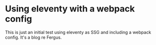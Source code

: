 # Using eleventy with a webpack config

This is just an initial test using eleventy as SSG and including a webpack config. It's a blog re Fergus.
